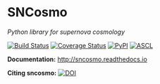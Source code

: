 SNCosmo
=======

_Python library for supernova cosmology_

[![Build Status](https://img.shields.io/travis/sncosmo/sncosmo.svg?style=flat-square&label=linux)](https://travis-ci.org/sncosmo/sncosmo)
[![Coverage Status](http://img.shields.io/coveralls/sncosmo/sncosmo.svg?style=flat-square)](https://coveralls.io/r/sncosmo/sncosmo?branch=master)
[![PyPI](https://img.shields.io/pypi/v/sncosmo.svg?style=flat-square)](https://pypi.python.org/pypi/sncosmo)
[![ASCL](https://img.shields.io/badge/ascl-1611.017-blue.svg?colorB=262255)](http://ascl.net/1611.017)

**Documentation:** http://sncosmo.readthedocs.io

**Citing sncosmo:** [![DOI](https://zenodo.org/badge/DOI/10.5281/zenodo.592747.svg)](https://doi.org/10.5281/zenodo.592747)
